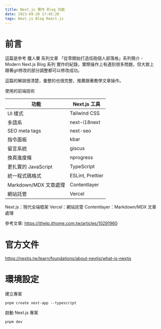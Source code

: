 ```yaml
---
title: Next.js 實作 Blog 功能
date: 2023-09-20 17:45:20
tags: Next.js Blog React.js
---
```



# 前言

這篇是參考 鐵人賽 系列文章 「從零開始打造炫砲個人部落格」系列簡介 - Modern Next.js Blog 系列 實作的紀錄，實際操作上有遇到很多問題，但大致上跟著git修改的部分調整都可以修改成功。

這篇的解說很清楚，彙整的也很完整，推薦跟著教學文章操作。

使用的前端技術


| 功能 | Next.js 工具 |
| -------- | -------- | 
|  UI 樣式  |   Tailwind CSS    | 
|  多語系   |next-i18next     | 
|  SEO meta tags  |next-seo   | 
|  指令面板  | kbar   | 
|  留言系統  | giscus   | 
|  換頁進度條  | nprogress   | 
|  更扎實的 JavaScript  | TypeScript   | 
|  統一程式碼格式  | ESLint, Prettier   | 
|  Markdown/MDX 文章處理  | Contentlayer   | 
|  網站託管  | Vercel   | 


Next.js：現代全端框架
Vercel：網站託管
Contentlayer：Markdown/MDX 文章處理

參考文章: https://ithelp.ithome.com.tw/articles/10291960

# 官方文件

https://nextjs.tw/learn/foundations/about-nextjs/what-is-nextjs



# 環境設定

建立專案
```
pnpm create next-app --typescript
```

啟動 Next.js 專案
```
pnpm dev
```
